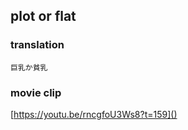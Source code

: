 ## plot or flat

### translation

    巨乳か貧乳

### movie clip

[https://youtu.be/rncgfoU3Ws8?t=159]()
